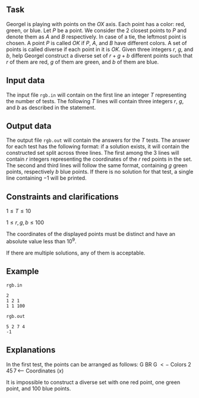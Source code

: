 ## Task

Georgel is playing with points on the $OX$ axis. Each point has a color: red, green, or blue. Let $P$ be a point. We consider the 2 closest points to $P$ and denote them as $A$ and $B$ respectively. In case of a tie, the leftmost point is chosen. A point $P$ is called $OK$ if $P$, $A$, and $B$ have different colors. A set of points is called diverse if each point in it is $OK$. Given three integers $r$, $g$, and $b$, help Georgel construct a diverse set of $r+g+b$ different points such that $r$ of them are red, $g$ of them are green, and $b$ of them are blue.

## Input data

The input file `rgb.in` will contain on the first line an integer $T$ representing the number of tests. The following $T$ lines will contain three integers $r$, $g$, and $b$ as described in the statement.

## Output data

The output file `rgb.out` will contain the answers for the $T$ tests. The answer for each test has the following format: if a solution exists, it will contain the constructed set split across three lines. The first among the 3 lines will contain $r$ integers representing the coordinates of the $r$ red points in the set. The second and third lines will follow the same format, containing $g$ green points, respectively $b$ blue points. If there is no solution for that test, a single line containing $-1$ will be printed.

## Constraints and clarifications

$1 \leq T \leq 10$ 

$1 \leq r, g, b \leq 100$ 

The coordinates of the displayed points must be distinct and have an absolute value less than $10^9$. 

If there are multiple solutions, any of them is acceptable.

## Example

`rgb.in`
```
2
1 2 1
1 1 100
```

`rgb.out`
```
5 2 7 4
-1
```

## Explanations

In the first test, the points can be arranged as follows:
G BR G $<-\text{ Colors}$
$2 \, 45 \, 7 \, \text{<-- Coordinates }(x)$ 

It is impossible to construct a diverse set with one red point, one green point, and 100 blue points.